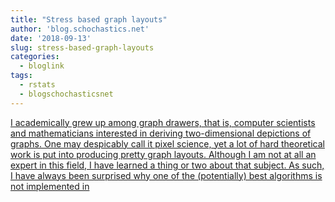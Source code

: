 ```yaml
---
title: "Stress based graph layouts"
author: 'blog.schochastics.net'
date: '2018-09-13'
slug: stress-based-graph-layouts
categories:
  - bloglink
tags:
  - rstats
  - blogschochasticsnet
---
```


[I academically grew up among graph drawers, that is, computer scientists and mathematicians interested in deriving two-dimensional depictions of graphs. One may despicably call it pixel science, yet a lot of hard theoretical work is put into producing pretty graph layouts. Although I am not at all an expert in this field, I have learned a thing or two about that subject. As such, I have always been surprised why one of the (potentially) best algorithms is not implemented in<i class="fas fa-external-link-alt"></i>](http://blog.schochastics.net/post/stress-based-graph-layouts/)

